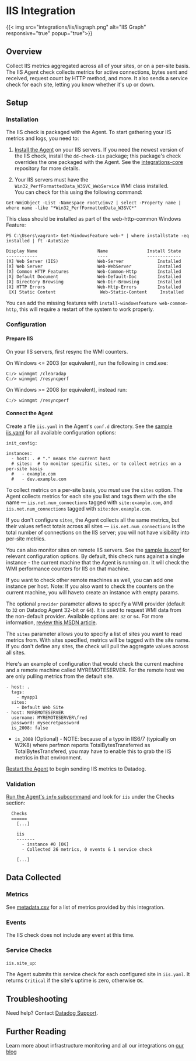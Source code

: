 # IIS Integration
{{< img src="integrations/iis/iisgraph.png" alt="IIS Graph" responsive="true" popup="true">}}

## Overview

Collect IIS metrics aggregated across all of your sites, or on a per-site basis. The IIS Agent check collects metrics for active connections, bytes sent and received, request count by HTTP method, and more. It also sends a service check for each site, letting you know whether it's up or down.

## Setup
### Installation

The IIS check is packaged with the Agent. To start gathering your IIS metrics and logs, you need to:

1. [Install the Agent](https://app.datadoghq.com/account/settings#agent) on your IIS servers. If you need the newest version of the IIS check, install the `dd-check-iis` package; this package's check overrides the one packaged with the Agent. See the [integrations-core](https://github.com/DataDog/integrations-core#installing-the-integrations) repository for more details.

2. Your IIS servers must have the `Win32_PerfFormattedData_W3SVC_WebService` WMI class installed.  
  You can check for this using the following command:
  ```
  Get-WmiObject -List -Namespace root\cimv2 | select -Property name | where name -like "*Win32_PerfFormattedData_W3SVC*"
  ```

  This class should be installed as part of the web-http-common Windows Feature:

  ```
  PS C:\Users\vagrant> Get-WindowsFeature web-* | where installstate -eq installed | ft -AutoSize

  Display Name                       Name               Install State
  ------------                       ----               -------------
  [X] Web Server (IIS)               Web-Server             Installed
  [X] Web Server                     Web-WebServer          Installed
  [X] Common HTTP Features           Web-Common-Http        Installed
  [X] Default Document               Web-Default-Doc        Installed
  [X] Directory Browsing             Web-Dir-Browsing       Installed
  [X] HTTP Errors                    Web-Http-Errors        Installed
  [X] Static Content                 Web-Static-Content     Installed
  ```
  
  You can add the missing features with `install-windowsfeature web-common-http`, this will require a restart of the system to work properly.

### Configuration
#### Prepare IIS

On your IIS servers, first resync the WMI counters.

On Windows <= 2003 (or equivalent), run the following in cmd.exe:

```
C:/> winmgmt /clearadap
C:/> winmgmt /resyncperf
```

On Windows >= 2008 (or equivalent), instead run:

```
C:/> winmgmt /resyncperf
```

#### Connect the Agent

Create a file `iis.yaml` in the Agent's `conf.d` directory. See the [sample iis.yaml](https://github.com/DataDog/integrations-core/blob/master/iis/conf.yaml.example) for all available configuration options:

```
init_config:

instances:
  - host: . # "." means the current host
  # sites:  # to monitor specific sites, or to collect metrics on a per-site basis
  #   - example.com
  #   - dev.example.com
```

To collect metrics on a per-site basis, you *must* use the `sites` option. The Agent collects metrics for each site you list and tags them with the site name — `iis.net.num_connections` tagged with `site:example.com`, and `iis.net.num_connections` tagged with `site:dev.example.com`.

If you don't configure `sites`, the Agent collects all the same metrics, but their values reflect totals across all sites — `iis.net.num_connections` is the total number of connections on the IIS server; you will not have visibility into per-site metrics.

You can also monitor sites on remote IIS servers. See the [sample iis.conf](https://github.com/DataDog/integrations-core/blob/master/iis/conf.yaml.example) for relevant configuration options. By default, this check runs against a single instance - the current machine that the Agent is running on. It will check the WMI performance counters for IIS on that machine.

If you want to check other remote machines as well, you can add one instance per host.
Note: If you also want to check the counters on the current machine, you will haveto create an instance with empty params.

The optional `provider` parameter allows to specify a WMI provider (default to `32` on Datadog Agent 32-bit or `64`). It is used to request WMI data from the non-default provider. Available options are: `32` or `64`. For more information, [review this MSDN article](https://msdn.microsoft.com/en-us/library/aa393067.aspx).

The `sites` parameter allows you to specify a list of sites you want to read metrics from. With sites specified, metrics will be tagged with the site name. If you don't define any sites, the check will pull the aggregate values across all sites.

Here's an example of configuration that would check the current machine and a remote machine called MYREMOTESERVER. For the remote host we are only pulling metrics from the default site.

```
- host: .
  tags:
    - myapp1
  sites:
    - Default Web Site
- host: MYREMOTESERVER
  username: MYREMOTESERVER\fred
  password: mysecretpassword
  is_2008: false
```

* `is_2008` (Optional) - NOTE: because of a typo in IIS6/7 (typically on W2K8) where perfmon reports TotalBytesTransferred as TotalBytesTransfered, you may have to enable this to grab the IIS metrics in that environment.

[Restart the Agent](https://docs.datadoghq.com/agent/faq/start-stop-restart-the-datadog-agent) to begin sending IIS metrics to Datadog.

### Validation

[Run the Agent's `info` subcommand](https://docs.datadoghq.com/agent/faq/agent-status-and-information/) and look for `iis` under the Checks section:

```
  Checks
  ======
    [...]

    iis
    -------
      - instance #0 [OK]
      - Collected 26 metrics, 0 events & 1 service check

    [...]
```

## Data Collected
### Metrics

See [metadata.csv](https://github.com/DataDog/integrations-core/blob/master/iis/metadata.csv) for a list of metrics provided by this integration.

### Events
The IIS check does not include any event at this time.

### Service Checks

`iis.site_up`:

The Agent submits this service check for each configured site in `iis.yaml`. It returns `Critical` if the site's uptime is zero, otherwise `OK`.

## Troubleshooting
Need help? Contact [Datadog Support](http://docs.datadoghq.com/help/).

## Further Reading
Learn more about infrastructure monitoring and all our integrations on [our blog](https://www.datadoghq.com/blog/)

